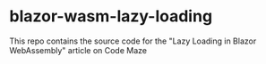 # blazor-wasm-lazy-loading
This repo contains the source code for the "Lazy Loading in Blazor WebAssembly" article on Code Maze
